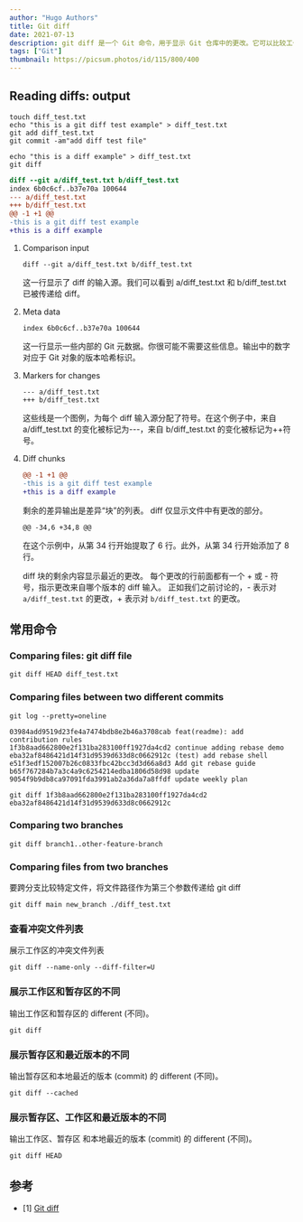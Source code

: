 ```yaml
---
author: "Hugo Authors"
title: Git diff
date: 2021-07-13
description: git diff 是一个 Git 命令，用于显示 Git 仓库中的更改。它可以比较工作目录、暂存区和提交之间的差异，帮助你了解自上次提交以来你做了哪些修改。
tags: ["Git"]
thumbnail: https://picsum.photos/id/115/800/400
---
```


## Reading diffs: output

```shell
touch diff_test.txt
echo "this is a git diff test example" > diff_test.txt
git add diff_test.txt
git commit -am"add diff test file"
```

```shell
echo "this is a diff example" > diff_test.txt
git diff
```

```diff
diff --git a/diff_test.txt b/diff_test.txt
index 6b0c6cf..b37e70a 100644
--- a/diff_test.txt
+++ b/diff_test.txt
@@ -1 +1 @@
-this is a git diff test example
+this is a diff example
```

1. Comparison input

   ```console
   diff --git a/diff_test.txt b/diff_test.txt
   ```

   这一行显示了 diff 的输入源。我们可以看到 a/diff_test.txt 和 b/diff_test.txt 已被传递给 diff。

2. Meta data

   ```console
   index 6b0c6cf..b37e70a 100644
   ```

   这一行显示一些内部的 Git 元数据。你很可能不需要这些信息。输出中的数字对应于 Git 对象的版本哈希标识。

3. Markers for changes

   ```console
   --- a/diff_test.txt
   +++ b/diff_test.txt
   ```

   这些线是一个图例，为每个 diff 输入源分配了符号。在这个例子中，来自 a/diff_test.txt 的变化被标记为---，来自 b/diff_test.txt 的变化被标记为++符号。

4. Diff chunks

   ```diff
   @@ -1 +1 @@
   -this is a git diff test example
   +this is a diff example
   ```

   剩余的差异输出是差异“块”的列表。 diff 仅显示文件中有更改的部分。

   ```console
   @@ -34,6 +34,8 @@
   ```

   在这个示例中，从第 34 行开始提取了 6 行。此外，从第 34 行开始添加了 8 行。

   diff 块的剩余内容显示最近的更改。 每个更改的行前面都有一个 + 或 - 符号，指示更改来自哪个版本的 diff 输入。
   正如我们之前讨论的，- 表示对 `a/diff_test.txt` 的更改，+ 表示对 `b/diff_test.txt` 的更改。

## 常用命令

### Comparing files: git diff file

```shell
git diff HEAD diff_test.txt
```

### Comparing files between two different commits

```shell
git log --pretty=oneline
```

```console
03984add9519d23fe4a7474bdb8e2b46a3708cab feat(readme): add contribution rules
1f3b8aad662800e2f131ba283100ff1927da4cd2 continue adding rebase demo
eba32af8486421d14f31d9539d633d8c0662912c (test) add rebase shell
e51f3edf152007b26c0833fbc42bcc3d3d66a8d3 Add git rebase guide
b65f767284b7a3c4a9c6254214edba1806d58d98 update
9054f9b9db8ca97091fda3991ab2a36da7a8ffdf update weekly plan
```

```shell
git diff 1f3b8aad662800e2f131ba283100ff1927da4cd2 eba32af8486421d14f31d9539d633d8c0662912c
```

### Comparing two branches

```shell
git diff branch1..other-feature-branch
```

### Comparing files from two branches

要跨分支比较特定文件，将文件路径作为第三个参数传递给 git diff

```shell
git diff main new_branch ./diff_test.txt
```

### 查看冲突文件列表

展示工作区的冲突文件列表

```shell
git diff --name-only --diff-filter=U
```

### 展示工作区和暂存区的不同

输出工作区和暂存区的 different (不同)。

```shell
git diff
```

### 展示暂存区和最近版本的不同

输出暂存区和本地最近的版本 (commit) 的 different (不同)。

```shell
git diff --cached
```

### 展示暂存区、工作区和最近版本的不同

输出工作区、暂存区 和本地最近的版本 (commit) 的 different (不同)。

```shell
git diff HEAD
```

## 参考

- [1] [Git diff](https://www.atlassian.com/git/tutorials/saving-changes/git-diff)
